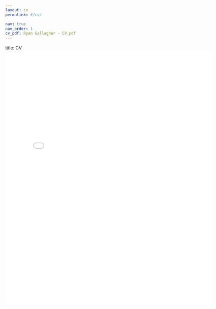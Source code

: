 ```yaml
---
layout: cv
permalink: #/cv/

nav: true
nav_order: 1
cv_pdf: Ryan Gallagher - CV.pdf
---
```


title: CV<embed src="{{ site.baseurl }}/assets/pdf/Ryan Gallagher - CV.pdf" width="650" height="800" type='application/pdf'>

